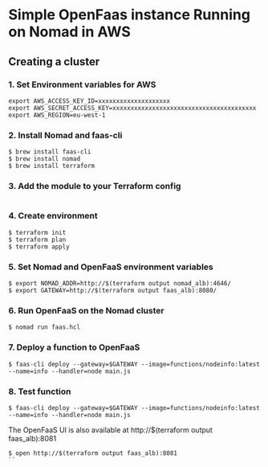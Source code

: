 # Simple OpenFaas instance Running on Nomad in AWS

## Creating a cluster

### 1. Set Environment variables for AWS
```
export AWS_ACCESS_KEY_ID=xxxxxxxxxxxxxxxxxxxx
export AWS_SECRET_ACCESS_KEY=xxxxxxxxxxxxxxxxxxxxxxxxxxxxxxxxxxxxxxxx
export AWS_REGION=eu-west-1
```

### 2. Install Nomad and faas-cli
```
$ brew install faas-cli
$ brew install nomad
$ brew install terraform
```

### 3. Add the module to your Terraform config
```hcl
```

### 4. Create environment
```
$ terraform init
$ terraform plan
$ terraform apply
```

### 5. Set Nomad and OpenFaaS environment variables
```
$ export NOMAD_ADDR=http://$(terraform output nomad_alb):4646/
$ export GATEWAY=http://$(terraform output faas_alb):8080/
```

### 6. Run OpenFaaS on the Nomad cluster
```
$ nomad run faas.hcl
```

### 7. Deploy a function to OpenFaaS
```
$ faas-cli deploy --gateway=$GATEWAY --image=functions/nodeinfo:latest --name=info --handler=node main.js
```

### 8. Test function
```
$ faas-cli deploy --gateway=$GATEWAY --image=functions/nodeinfo:latest --name=info --handler=node main.js
```
  
The OpenFaaS UI is also available at http://$(terraform output faas_alb):8081
```
$ open http://$(terraform output faas_alb):8081
``
